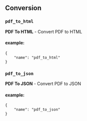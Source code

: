 ## Conversion

### `pdf_to_html`
__PDF To HTML__ - Convert PDF to HTML
#### example:
```
{
    "name": "pdf_to_html"
}
```
### `pdf_to_json`
__PDF To JSON__ - Convert PDF to JSON
#### example:
```
{
    "name": "pdf_to_json"
}
```
